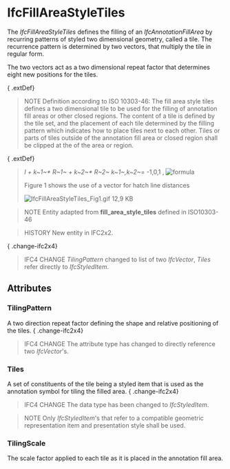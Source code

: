 # IfcFillAreaStyleTiles

The _IfcFillAreaStyleTiles_ defines the filling of an _IfcAnnotationFillArea_ by recurring patterns of styled two dimensional geometry, called a tile. The recurrence pattern is determined by two vectors, that multiply the tile in regular form.

The two vectors act as a two dimensional repeat factor that determines eight new positions for the tiles.

{ .extDef}
> NOTE  Definition according to ISO 10303-46:
> The fill area style tiles defines a two dimensional tile to be used for the filling of annotation fill areas or other closed regions. The content of a tile is defined by the tile set, and the placement of each tile determined by the filling pattern which indicates how to place tiles next to each other. Tiles or parts of tiles outside of the annotation fill area or closed region shall be clipped at the of the area or region.

{ .extDef}
> _I + k~1~\* R~1~ +
k~2~\* R~2~_      _k~1~,k~2~_= -1,0,1 , ![formula](../../../../figures/ifcfillareastyletilesymbolwithstyle_fig1.gif)
>
> Figure 1 shows the use of a vector for hatch line distances
>
> ![IfcFillAreaStyleTiles_Fig1.gif 12,9 KB](../../../../figures/ifcfillareastyletiles_fig1.gif "Figure 1 &mdash; two vectors as two direction repeat factor")

> NOTE  Entity adapted from **fill_area_style_tiles** defined in ISO10303-46

> HISTORY  New entity in IFC2x2.

{ .change-ifc2x4}
> IFC4 CHANGE  _TilingPattern_ changed to list of two _IfcVector_, _Tiles_ refer directly to _IfcStyledItem_.

## Attributes

### TilingPattern
A two direction repeat factor defining the shape and relative positioning of the tiles.
{ .change-ifc2x4}
> IFC4 CHANGE  The attribute type has changed to directly reference two _IfcVector_'s.

### Tiles
A set of constituents of the tile being a styled item that is used as the annotation symbol for tiling the filled area.
{ .change-ifc2x4}
> IFC4 CHANGE The data type has been changed to _IfcStyledItem_.

> NOTE  Only _IfcStyledItem_'s that refer to a compatible geometric representation item and presentation style shall be used.

### TilingScale
The scale factor applied to each tile as it is placed in the annotation fill area.

